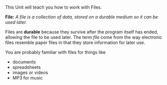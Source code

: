 This Unit will teach you how to work with Files.

**File:**
*A file is a collection of data, stored on a durable medium so it can be used later.*

Files are **durable** because they survive after the program itself has ended, allowing the file to be used later. The term *file* come from the way electronic files resemble paper files in that they store information for later use.

You are probably familiar with files for things like 

- documents
- spreadsheets
- images or videos
- MP3 for music



